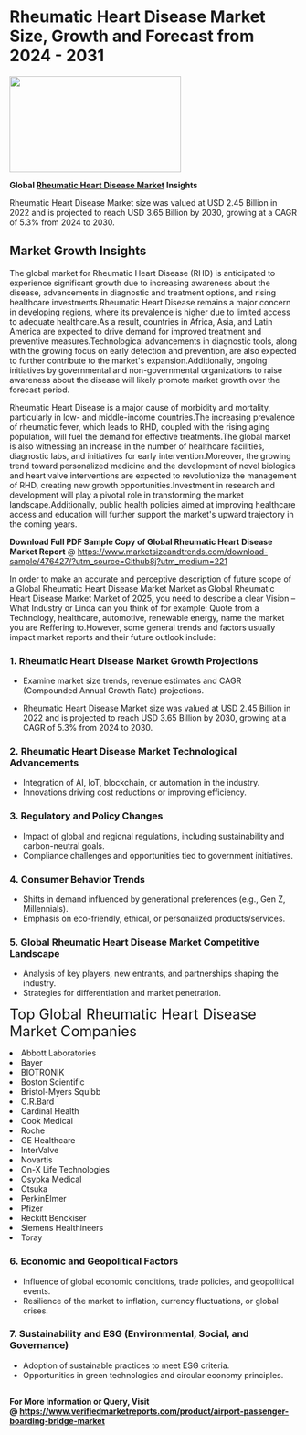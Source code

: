 <H1>Rheumatic Heart Disease Market Size, Growth and Forecast from 2024 - 2031</H1><img class="aligncenter size-medium wp-image-584254" src="https://thirdeyenews.in/wp-content/uploads/2024/09/Global-Market-Research-300x168.jpeg" alt="" width="300" height="168" /><p><strong>Global&nbsp;<a href="https://www.marketsizeandtrends.com/download-sample/476427/?utm_source=Github8j?utm_medium=221">Rheumatic Heart Disease Market</a> Insights</strong></p><p>Rheumatic Heart Disease Market size was valued at USD 2.45 Billion in 2022 and is projected to reach USD 3.65 Billion by 2030, growing at a CAGR of 5.3% from 2024 to 2030.</p><p><h2>Market Growth Insights</h2> <p>The global market for Rheumatic Heart Disease (RHD) is anticipated to experience significant growth due to increasing awareness about the disease, advancements in diagnostic and treatment options, and rising healthcare investments.Rheumatic Heart Disease remains a major concern in developing regions, where its prevalence is higher due to limited access to adequate healthcare.As a result, countries in Africa, Asia, and Latin America are expected to drive demand for improved treatment and preventive measures.Technological advancements in diagnostic tools, along with the growing focus on early detection and prevention, are also expected to further contribute to the market's expansion.Additionally, ongoing initiatives by governmental and non-governmental organizations to raise awareness about the disease will likely promote market growth over the forecast period.</p> <p>Rheumatic Heart Disease is a major cause of morbidity and mortality, particularly in low- and middle-income countries.The increasing prevalence of rheumatic fever, which leads to RHD, coupled with the rising aging population, will fuel the demand for effective treatments.The global market is also witnessing an increase in the number of healthcare facilities, diagnostic labs, and initiatives for early intervention.Moreover, the growing trend toward personalized medicine and the development of novel biologics and heart valve interventions are expected to revolutionize the management of RHD, creating new growth opportunities.Investment in research and development will play a pivotal role in transforming the market landscape.Additionally, public health policies aimed at improving healthcare access and education will further support the market's upward trajectory in the coming years.</p> <p><span class=""><strong>Download Full PDF Sample Copy of Global Rheumatic Heart Disease Market Report</strong> @ <a href="https://www.marketsizeandtrends.com/download-sample/476427/?utm_source=Github8j?utm_medium=221" target="_blank">https://www.marketsizeandtrends.com/download-sample/476427/?utm_source=Github8j?utm_medium=221</a></span></p><p>In order to make an accurate and perceptive description of future scope of a Global&nbsp;Rheumatic Heart Disease Market Market as Global&nbsp;Rheumatic Heart Disease Market Market of 2025, you need to describe a clear Vision &ndash; What Industry or Linda can you think of for example: Quote from a Technology, healthcare, automotive, renewable energy, name the market you are Reffering to.However, some general trends and factors usually impact market reports and their future outlook include:</p><h3>1.&nbsp;<strong>Rheumatic Heart Disease Market Growth Projections</strong></h3><ul><li>Examine market size trends, revenue estimates and CAGR (Compounded Annual Growth Rate) projections.</li><li><p>Rheumatic Heart Disease Market size was valued at USD 2.45 Billion in 2022 and is projected to reach USD 3.65 Billion by 2030, growing at a CAGR of 5.3% from 2024 to 2030.</p></li></ul><h3>2.&nbsp;<strong>Rheumatic Heart Disease Market Technological Advancements</strong></h3><ul><li>Integration of AI, IoT, blockchain, or automation in the industry.</li><li>Innovations driving cost reductions or improving efficiency.</li></ul><h3>3.&nbsp;<strong>Regulatory and Policy Changes</strong></h3><ul><li>Impact of global and regional regulations, including sustainability and carbon-neutral goals.</li><li>Compliance challenges and opportunities tied to government initiatives.</li></ul><h3>4.&nbsp;<strong>Consumer Behavior Trends</strong></h3><ul><li>Shifts in demand influenced by generational preferences (e.g., Gen Z, Millennials).</li><li>Emphasis on eco-friendly, ethical, or personalized products/services.</li></ul><h3>5.&nbsp;<strong>Global Rheumatic Heart Disease Market Competitive Landscape</strong></h3><ul><li>Analysis of key players, new entrants, and partnerships shaping the industry.</li><li>Strategies for differentiation and market penetration.</li></ul><p data-pm-slice="1 1 []"><span style="color: inherit; font-family: inherit; font-size: 25px;">Top Global Rheumatic Heart Disease Market Companies</span></p><div class="" data-test-id=""><p><li>Abbott Laboratories</li><li> Bayer</li><li> BIOTRONIK</li><li> Boston Scientific</li><li> Bristol-Myers Squibb</li><li> C.R.Bard</li><li> Cardinal Health</li><li> Cook Medical</li><li> Roche</li><li> GE Healthcare</li><li> InterValve</li><li> Novartis</li><li> On-X Life Technologies</li><li> Osypka Medical</li><li> Otsuka</li><li> PerkinElmer</li><li> Pfizer</li><li> Reckitt Benckiser</li><li> Siemens Healthineers</li><li> Toray</li></p></div><h3>6.&nbsp;<strong>Economic and Geopolitical Factors</strong></h3><ul><li>Influence of global economic conditions, trade policies, and geopolitical events.</li><li>Resilience of the market to inflation, currency fluctuations, or global crises.</li></ul><h3>7.&nbsp;<strong>Sustainability and ESG (Environmental, Social, and Governance)</strong></h3><ul><li>Adoption of sustainable practices to meet ESG criteria.</li><li>Opportunities in green technologies and circular economy principles.</li></ul><h2><strong style="font-size: 14px;">For More Information or Query, Visit @&nbsp;</strong><a style="background-color: #ffffff; font-size: 14px;" href="https://www.marketsizeandtrends.com/report/rheumatic-heart-disease-market/" target="_blank">https://www.verifiedmarketreports.com/product/airport-passenger-boarding-bridge-market</a></h2>